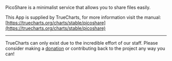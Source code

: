 PicoShare is a minimalist service that allows you to share files easily.

This App is supplied by TrueCharts, for more information visit the manual: [https://truecharts.org/charts/stable/picoshare](https://truecharts.org/charts/stable/picoshare)

---

TrueCharts can only exist due to the incredible effort of our staff.
Please consider making a [donation](https://truecharts.org/about/sponsor) or contributing back to the project any way you can!
